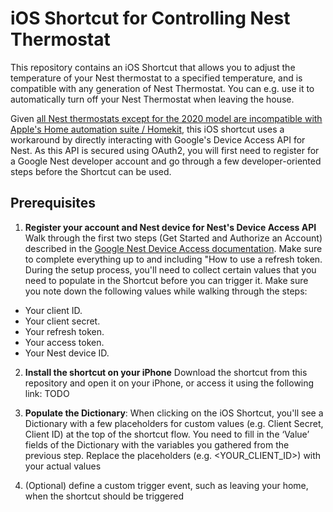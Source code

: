 # iOS Shortcut for Controlling Nest Thermostat

This repository contains an iOS Shortcut that allows you to adjust the temperature of your Nest thermostat to a specified temperature, and is compatible with any generation of Nest Thermostat. You can e.g. use it to automatically turn off your Nest Thermostat when leaving the house. 

Given [all Nest thermostats except for the 2020 model are incompatible with Apple's Home automation suite / Homekit](https://9to5google.com/2023/05/11/nest-thermostat-homekit-matter-set-up/), this iOS shortcut uses a workaround by directly interacting with Google's Device Access API for Nest. As this API is secured using OAuth2, you will first need to register for a Google Nest developer account and go through a few developer-oriented steps before the Shortcut can be used. 

## Prerequisites

1. **Register your account and Nest device for Nest's Device Access API**
Walk through the first two steps (Get Started and Authorize an Account) described in the [Google Nest Device Access documentation](https://developers.google.com/nest/device-access/get-started). Make sure to complete everything up to and including "How to use a refresh token. During the setup process, you'll need to collect certain values that you need to populate in the Shortcut before you can trigger it. Make sure you note down the following values while walking through the steps:
- Your client ID.
- Your client secret.
- Your refresh token.
- Your access token.
- Your Nest device ID.

2. **Install the shortcut on your iPhone**
Download the shortcut from this repository and open it on your iPhone, or access it using the following link: TODO

3. **Populate the Dictionary**: When clicking on the iOS Shortcut, you'll see a Dictionary with a few placeholders for custom values (e.g. Client Secret, Client ID) at the top of the shortcut flow. You need to fill in the ‘Value’ fields of the Dictionary with the variables you gathered from the previous step. Replace the placeholders (e.g. <YOUR_CLIENT_ID>) with your actual values

4. (Optional) define a custom trigger event, such as leaving your home, when the shortcut should be triggered